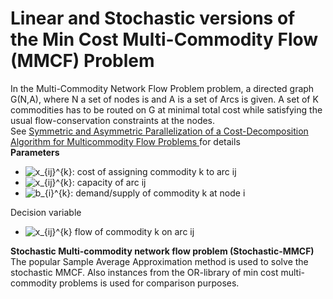 # Linear and Stochastic versions of the Min Cost Multi-Commodity Flow (MMCF) Problem
In the Multi-Commodity Network Flow Problem problem, a directed graph G(N,A), where N a set of nodes is and A is a set of Arcs is given. A set of K commodities has to be routed on G at minimal total cost while satisfying the usual flow-conservation constraints at the nodes.\
See <a href="https://pdfs.semanticscholar.org/323c/677ecd384400f61f2413037ffc059c104454.pdf?_ga=2.170406693.449649409.1582741132-1884108465.1582741132">Symmetric and Asymmetric Parallelization of a Cost-Decomposition Algorithm for Multicommodity Flow Problems </a> for details\
<strong>Parameters</strong>
<ul>
  <li><img src="https://latex.codecogs.com/gif.latex?c_{ij}^{k}" title="x_{ij}^{k}" />: 	cost of assigning commodity k to arc ij</li>
  <li><img src="https://latex.codecogs.com/gif.latex?d_{ij}" title="x_{ij}^{k}" />: 	capacity of arc ij</li>
  <li><img src="https://latex.codecogs.com/gif.latex?c_{ij}^{k}" title="b_{i}^{k}" />: 	demand/supply of commodity k at node i</li>
</ul>
Decision variable
<ul>
 <li><img src="https://latex.codecogs.com/gif.latex?x_{ij}^{k}" title="x_{ij}^{k}" /> flow of commodity k on arc ij</li>
</ul>


<strong>Stochastic Multi-commodity network flow problem (Stochastic-MMCF)</strong>\
The popular Sample Average Approximation method is used to solve the stochastic MMCF. Also instances from the OR-library of min cost multi-commodity problems is used for comparison purposes.

